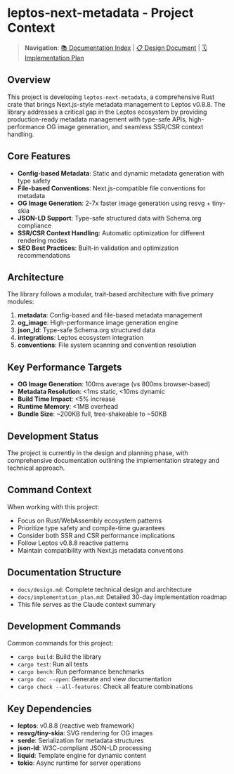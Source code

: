 # leptos-next-metadata - Project Context

> **Navigation**: [📚 Documentation Index](docs/index.md) | [📋 Design Document](docs/design.md) | [🗓️ Implementation Plan](docs/implementation_plan.md)

## Overview

This project is developing `leptos-next-metadata`, a comprehensive Rust crate that brings Next.js-style metadata management to Leptos v0.8.8. The library addresses a critical gap in the Leptos ecosystem by providing production-ready metadata management with type-safe APIs, high-performance OG image generation, and seamless SSR/CSR context handling.

## Core Features

- **Config-based Metadata**: Static and dynamic metadata generation with type safety
- **File-based Conventions**: Next.js-compatible file conventions for metadata
- **OG Image Generation**: 2-7x faster image generation using resvg + tiny-skia
- **JSON-LD Support**: Type-safe structured data with Schema.org compliance
- **SSR/CSR Context Handling**: Automatic optimization for different rendering modes
- **SEO Best Practices**: Built-in validation and optimization recommendations

## Architecture

The library follows a modular, trait-based architecture with five primary modules:

1. **metadata**: Config-based and file-based metadata management
2. **og_image**: High-performance image generation engine
3. **json_ld**: Type-safe Schema.org structured data
4. **integrations**: Leptos ecosystem integration
5. **conventions**: File system scanning and convention resolution

## Key Performance Targets

- **OG Image Generation**: 100ms average (vs 800ms browser-based)
- **Metadata Resolution**: <1ms static, <10ms dynamic
- **Build Time Impact**: <5% increase
- **Runtime Memory**: <1MB overhead
- **Bundle Size**: ~200KB full, tree-shakeable to ~50KB

## Development Status

The project is currently in the design and planning phase, with comprehensive documentation outlining the implementation strategy and technical approach.

## Command Context

When working with this project:
- Focus on Rust/WebAssembly ecosystem patterns
- Prioritize type safety and compile-time guarantees
- Consider both SSR and CSR performance implications
- Follow Leptos v0.8.8 reactive patterns
- Maintain compatibility with Next.js metadata conventions

## Documentation Structure

- `docs/design.md`: Complete technical design and architecture
- `docs/implementation_plan.md`: Detailed 30-day implementation roadmap
- This file serves as the Claude context summary

## Development Commands

Common commands for this project:
- `cargo build`: Build the library
- `cargo test`: Run all tests
- `cargo bench`: Run performance benchmarks
- `cargo doc --open`: Generate and view documentation
- `cargo check --all-features`: Check all feature combinations

## Key Dependencies

- **leptos**: v0.8.8 (reactive web framework)
- **resvg/tiny-skia**: SVG rendering for OG images
- **serde**: Serialization for metadata structures
- **json-ld**: W3C-compliant JSON-LD processing
- **liquid**: Template engine for dynamic content
- **tokio**: Async runtime for server operations